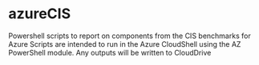 # azureCIS
Powershell scripts to report on components from the CIS benchmarks for Azure
Scripts are intended to run in the Azure CloudShell using the AZ PowerShell module. Any outputs will be written to CloudDrive
